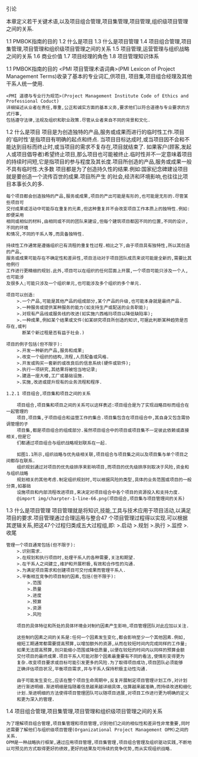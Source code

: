 引论

本章定义若干关键术语,以及项目组合管理,项目集管理,项目管理,组织级项目管理之间的关系.

1.1 PMBOK指南的目的
1.2 什么是项目
1.3 什么是项目管理
1.4 项目组合管理,项目集管理,项目管理和组织级项目管理之间的关系
1.5 项目管理,运营管理与组织战略之间的关系
1.6 商业价值
1.7 项目经理的角色
1.8 项目管理知识体系

1.1 PMBOK指南的目的
	<PMI 项目管理术语词典>(PMI Lexicon of Project Management Terms)收录了基本的专业词汇,供项目,
	项目集,项目组合经理及其他干系人统一使用.

	<PMI 道德与专业行为规范>(Project Management Institute Code of Ethics and Professional Coduct)
	详细描述从业者在责任,尊重,公正和诚实方面的基本义务,要求他们以符合道德与专业要求的方式行事,
	包括遵守法律,法规及组织和职业政策.尽管从业者来自不同的背景和文化.

1.2 什么是项目
	项目是为创造独特的产品,服务或成果而进行的临时性工作.项目的'临时性'是指项目有明确的起点和终点.
	当项目目标达成时,或当项目因不会和不能达到目标而终止时,或当项目的需求不复存在,项目就结束了.
	如果客户(顾客,发起人或项目倡导者)希望终止项目,那么项目也可能被终止.临时性并不一定意味着项目
	的持续时间短,它是指项目的参与程度及其长度.项目所创造的产品,服务或成果一般不具有临时性.大多数
	项目都是为了创造持久性的结果.例如:国家纪念碑建设项目就是要创造一个流传百世的成果.项目所产生
	的社会,经济和环境影响,也往往比项目本事长久的多.

	每个项目都会创造独特的产品,服务或成果,项目的产出可能是有形的,也可能是无形的.尽管某些项目可
	交付成果或活动中可能存在重复的元素,但这种重复并不会改变项目工作本质上的独特性.例如:即便采用
	相同或相似的材料,由相同或不同的团队来建设,但每个建筑项目都因不同的位置,不同的设计,不同的环境
	和情况,不同的干系人等,而具备独特性.

	持续性工作通常是遵循组织已有流程的重复性过程.相比之下,由于项目具有独特性,所以其创造的产品,
	服务或成果可能存在不确定性和差异性,项目活动对于项目团队成员来说可能是全新的,需要比其他例行
	工作进行更精细的规划.此外,项目可以在组织的任何层面上开展,一个项目可能只涉及一个人,也可能涉
	及很多人;可能只涉及一个组织单元,也可能涉及多个组织的多个单元.

	项目可以创造:
		>.一个产品,可能是其他产品的组成部分,某个产品的升级,也可能本身就是最终产品.
		>.一种服务或提供某种服务的能力(如支持生产或配送的业务职能);
		>.对现有产品线或服务线的改进(如实施六西格玛项目以降低缺陷率);
		>.一种成果,例如某个结果或文件(如某研究项目所创造的知识,可据此判断某种趋势是否存在,或判
		  断某个新过程是否有益于社会.)

	项目的例子包括(但不限于):
		>.开发一种新的产品,服务和成果;
		>.改变一个组织的结构,流程,人员配备或风格.
		>.开发或购买一套新的或改良后的信息系统(硬件或软件);
		>.执行一项研究,其结果将被恰当地记录;
		>.建造一座大楼,工厂或基础设施.
		>.实施,改进或提升现有的业务流程和程序.

	1.2.1 项目组合,项目集和项目之间的关系

		项目组合,项目集和项目之间的关系可以这样表述:项目组合是为了实现战略目标而组合在一起管理的
		项目,项目集,子项目组合和运营工作的集合.项目集包含在项目组合中,其自身又包含需协调管理的子
		项目集,都是项目组合的组成部分.虽然项目组合中的项目或项目集不一定彼此依赖或直接相关,但是它
		们都通过项目组合与组织战略规划联系在一起.

		如图1.1所示,组织战略与优先级相关联,项目组合与项目集之间以及项目集与单个项目之间都存在联系.
		组织规划通过对项目的优先级排序来影响项目,而项目的优先级排序则取决于风险,资金和与组织战略
		规划相关的其他考虑.制定组织规划时,可以根据风险的类型,具体的业务范围或项目的一般分类,如基础
		设施项目和内部流程改进项目,来决定对项目组合中各个项目的资源投入和支持力度.
		@import img/charpter-1-line-66.png(项目组合,项目集与项目管理间的关系)

1.3 什么是项目管理
	项目管理就是将知识,技能,工具与技术应用于项目活动,以满足项目的要求.项目管理通过合理运用与整合47
	个项目管理过程得以实现.可以根据其逻辑关系,把这47个过程归类成五大过程组,即:
		>.启动
		>.规划
		>.执行
		>.监控
		>.收尾

	管理一个项目通常包括(但不限于):
		>.识别需求.
		>.在规划和执行项目时,处理干系人的各种需要,关注和期望.
		>.在干系人之间建立,维护和开展积极,有效和合作性的沟通.
		>.为满足项目需求和创建项目可交付成果而管理干系人.
		>.平衡相互竞争的项目制约因素,包括(但不限于):
			>.范围
			>.质量
			>.进度
			>.预算
			>.资源
			>.风险

		项目的具体特征和所处的具体环境会对制约因素产生影响,项目管理团队对此应加以关注.

		这些制约因素之间的关系是:任何一个因素发生变化,都会影响至少一个其他因素.例如,
		缩短工期通常都需要提高预算,以增加额外的资源,从而在较短时间内完成同样的工作量;
		如果无法提高预算,则只能缩小范围或降低质量,以便在较短的时间内以同样的预算金额
		交付项目的最终成果.项目干系人可能对那个因素最重要有不同的看法,使情形变得更为
		复杂.改变项目要求或目标可能引发更多的风险.为了取得项目成功,项目团队必须能够
		正确评估项目状况,平衡项目需求,并与干系人保持积极主动性沟通.

		由于可能发生变化,应该在整个项目生命周期中,反复开展制定项目管理计划工作,对计划
		进行渐进明细.渐进明细是指随着信息越来越详细具体,估算越来越准确,而持续改进和细化
		计划.渐进明细的方法使得项目管理团队可以随项目进展,对项目工作进行更为明确的定义
		和更为深入的管理.

1.4 项目组合管理,项目集管理,项目管理和组织级项目管理之间的关系

	为了理解项目组合管理,项目集管理和项目管理,识别他们之间的相似性和差异性非常重要,同时
	还需要了解他们与组织级项目管理(Organizational Project Management OPM)之间的关系.
	OPM是一种战略执行框架,通过应用项目管理,项目集管理,项目组合管理及组织驱动实践,不断地
	以可预见的方式取得更好的绩效,更好的结果及可持续的竞争优势,而从实现组织战略.